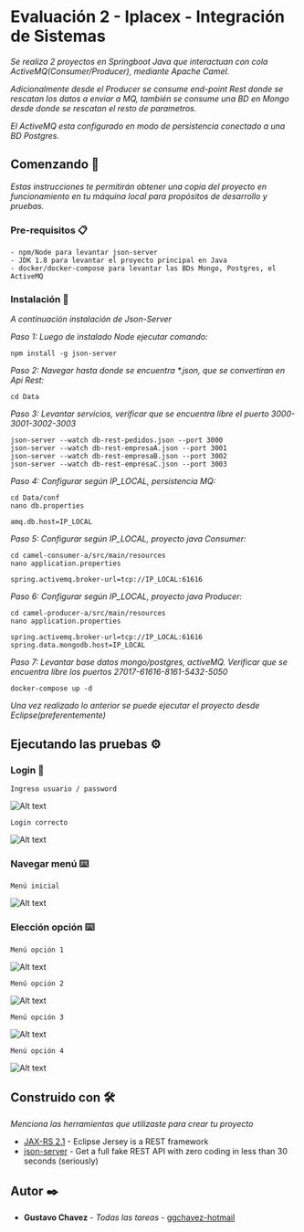# Evaluación 2 - Iplacex - Integración de Sistemas

_Se realiza 2 proyectos en Springboot Java que interactuan con cola ActiveMQ(Consumer/Producer), mediante Apache Camel._

_Adicionalmente desde el Producer se consume end-point Rest donde se rescatan los datos a enviar a MQ, también se consume una BD en Mongo desde donde se rescatan el resto de parametros._

_El ActiveMQ esta configurado en modo de persistencia conectado a una BD Postgres._

## Comenzando 🚀

_Estas instrucciones te permitirán obtener una copia del proyecto en funcionamiento en tu máquina local para propósitos de desarrollo y pruebas._

### Pre-requisitos 📋

```
- npm/Node para levantar json-server
- JDK 1.8 para levantar el proyecto principal en Java
- docker/docker-compose para levantar las BDs Mongo, Postgres, el ActiveMQ
```

### Instalación 🔧

_A continuación instalación de Json-Server_

_Paso 1: Luego de instalado Node ejecutar comando:_

```
npm install -g json-server
```

_Paso 2: Navegar hasta donde se encuentra \*.json, que se convertiran en Api Rest:_

```
cd Data
```

_Paso 3: Levantar servicios, verificar que se encuentra libre el puerto 3000-3001-3002-3003_

```
json-server --watch db-rest-pedidos.json --port 3000
json-server --watch db-rest-empresaA.json --port 3001
json-server --watch db-rest-empresaB.json --port 3002
json-server --watch db-rest-empresaC.json --port 3003
```

_Paso 4: Configurar según IP_LOCAL, persistencia MQ:_

```
cd Data/conf
nano db.properties
```

```
amq.db.host=IP_LOCAL
```

_Paso 5: Configurar según IP_LOCAL, proyecto java Consumer:_

```
cd camel-consumer-a/src/main/resources
nano application.properties
```

```
spring.activemq.broker-url=tcp://IP_LOCAL:61616
```

_Paso 6: Configurar según IP_LOCAL, proyecto java Producer:_

```
cd camel-producer-a/src/main/resources
nano application.properties
```

```
spring.activemq.broker-url=tcp://IP_LOCAL:61616
spring.data.mongodb.host=IP_LOCAL
```

_Paso 7: Levantar base datos mongo/postgres, activeMQ. Verificar que se encuentra libre los puertos 27017-61616-8161-5432-5050_

```
docker-compose up -d
```

_Una vez realizado lo anterior se puede ejecutar el proyecto desde Eclipse(preferentemente)_

## Ejecutando las pruebas ⚙️

### Login 🔩

```
Ingreso usuario / password
```

![Alt text](./images/login.png "login")

```
Login correcto
```

![Alt text](./images/login-ok.png "login-ok")

### Navegar menú ⌨️

```
Menú inicial
```

![Alt text](./images/menu.png "menu")

### Elección opción ⌨️

```
Menú opción 1
```

![Alt text](./images/menu-opc1.png "menu1")

```
Menú opción 2
```

![Alt text](./images/menu-opc2.png "menu2")

```
Menú opción 3
```

![Alt text](./images/menu-opc3.png "menu3")

```
Menú opción 4
```

![Alt text](./images/menu-opc4.png "menu4")

## Construido con 🛠️

_Menciona las herramientas que utilizaste para crear tu proyecto_

- [JAX-RS 2.1](https://repo1.maven.org/maven2/org/glassfish/jersey/bundles/jaxrs-ri/2.35/jaxrs-ri-2.35.zip) - Eclipse Jersey is a REST framework
- [json-server](https://github.com/typicode/json-server) - Get a full fake REST API with zero coding in less than 30 seconds (seriously)

## Autor ✒️

- **Gustavo Chavez** - _Todas las tareas_ - [ggchavez-hotmail](https://github.com/ggchavez-hotmail/iplacex_ingenieria_informatica/tree/main/2_patrones_de_dise%C3%B1o/examen_final)
